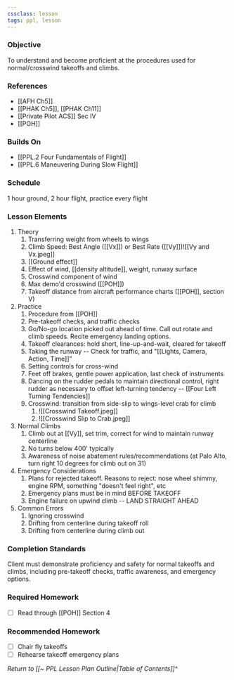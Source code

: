 ```yaml
---
cssclass: lesson
tags: ppl, lesson
---
```

### Objective
To understand and become proficient at the procedures used for normal/crosswind takeoffs and climbs. 

### References
- [[AFH Ch5]]
- [[PHAK Ch5]], [[PHAK Ch11]]
- [[Private Pilot ACS]] Sec IV
- [[POH]]

### Builds On
- [[PPL.2 Four Fundamentals of Flight]]
- [[PPL.6 Maneuvering During Slow Flight]]

### Schedule
1 hour ground, 2 hour flight, practice every flight

### Lesson Elements
1. Theory
	1. Transferring weight from wheels to wings
	2. Climb Speed: Best Angle ([[Vx]]) or Best Rate ([[Vy]])![[Vy and Vx.jpeg]]
	3. [[Ground effect]]
	4. Effect of wind, [[density altitude]], weight, runway surface
	5. Crosswind component of wind
	6. Max demo'd crosswind ([[POH]])
	7. Takeoff distance from aircraft performance charts ([[POH]], section V)
3. Practice
	1. Procedure from [[POH]]
	2. Pre-takeoff checks, and traffic checks
	3. Go/No-go location picked out ahead of time. Call out rotate and climb speeds. Recite emergency landing options.
	4. Takeoff clearances: hold short, line-up-and-wait, cleared for takeoff
	5. Taking the runway -- Check for traffic, and "[[Lights, Camera, Action, Time]]"
	6. Setting controls for cross-wind
	7. Feet off brakes, gentle power application, last check of instruments
	8. Dancing on the rudder pedals to maintain directional control, right rudder as necessary to offset left-turning tendency -- [[Four Left Turning Tendencies]]
	9. Crosswind: transition from side-slip to wings-level crab for climb
		1. ![[Crosswind Takeoff.jpeg]]
		2. ![[Crosswind Slip to Crab.jpeg]]
4. Normal Climbs 
	1. Climb out at [[Vy]], set trim, correct for wind to maintain runway centerline
	2. No turns below 400' typically
	3. Awareness of noise abatement rules/recommendations (at Palo Alto, turn right 10 degrees for climb out on 31)
5. Emergency Considerations
	1. Plans for rejected takeoff. Reasons to reject: nose wheel shimmy, engine RPM, something "doesn't feel right", etc
	2. Emergency plans must be in mind BEFORE TAKEOFF
	3. Engine failure on upwind climb -- LAND STRAIGHT AHEAD
6. Common Errors
	1. Ignoring crosswind
	2. Drifting from centerline during takeoff roll
	3. Drifting from centerline during climb out

### Completion Standards
Client must demonstrate proficiency and safety for normal takeoffs and climbs, including pre-takeoff checks, traffic awareness, and emergency options.

### Required Homework
 - [ ] Read through [[POH]] Section 4

### Recommended Homework 
- [ ] Chair fly takeoffs
- [ ] Rehearse takeoff emergency plans

*Return to [[~ PPL Lesson Plan Outline|Table of Contents]]^*